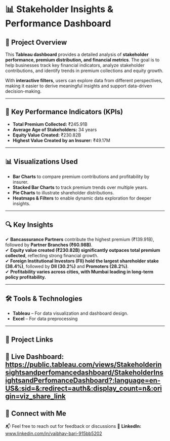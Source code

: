 # 📊 Stakeholder Insights & Performance Dashboard  

## 📝 Project Overview  
This **Tableau dashboard** provides a detailed analysis of **stakeholder performance, premium distribution, and financial metrics**. The goal is to help businesses track key financial indicators, analyze stakeholder contributions, and identify trends in premium collections and equity growth.  

With **interactive filters**, users can explore data from different perspectives, making it easier to derive meaningful insights and support data-driven decision-making.  

---

## 🚀 Key Performance Indicators (KPIs)  
- **Total Premium Collected:** ₹245.91B  
- **Average Age of Stakeholders:** 34 years  
- **Equity Value Created:** ₹230.82B  
- **Highest Value Created by an Insurer:** ₹49.17M  

---

## 📊 Visualizations Used  
- **Bar Charts** to compare premium contributions and profitability by insurer.  
- **Stacked Bar Charts** to track premium trends over multiple years.  
- **Pie Charts** to illustrate shareholder distributions.  
- **Heatmaps & Filters** to enable dynamic data exploration for deeper insights.  

---

## 🔍 Key Insights  
✔ **Bancassurance Partners** contribute the highest premium (₹139.91B), followed by **Partner Branches (₹60.98B)**.  
✔ **Equity value created (₹230.82B) significantly outpaces total premium collected**, reflecting strong financial growth.  
✔ **Foreign Institutional Investors (FII) hold the largest shareholder stake (38.4%)**, followed by **DII (30.2%)** and **Promoters (28.2%)**.  
✔ **Profitability varies across cities, with Mumbai leading in long-term policy profitability.**  

---

## 🛠️ Tools & Technologies  
- **Tableau** – For data visualization and dashboard design.  
- **Excel** – For data preprocessing  

---

## 🔗 Project Links  
🔹 **Live Dashboard:** https://public.tableau.com/views/Stakeholderinsightsandperfomancedashboard/StakeholderInsightsandPerfomanceDashboard?:language=en-US&:sid=&:redirect=auth&:display_count=n&:origin=viz_share_link  
---

## 🤝 Connect with Me  
📬 Feel free to reach out for feedback or discussions 
💼 **LinkedIn:** www.linkedin.com/in/vaibhav-bari-915bb5202

